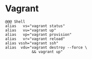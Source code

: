 # Vagrant

    @@@ Shell
    alias   vs="vagrant status"
    alias   vu="vagrant up"
    alias   vp="vagrant provision"
    alias   vr="vagrant reload"
    alias vssh="vagrant ssh"
    alias  vdu="vagrant destroy --force \
                && vagrant up"
